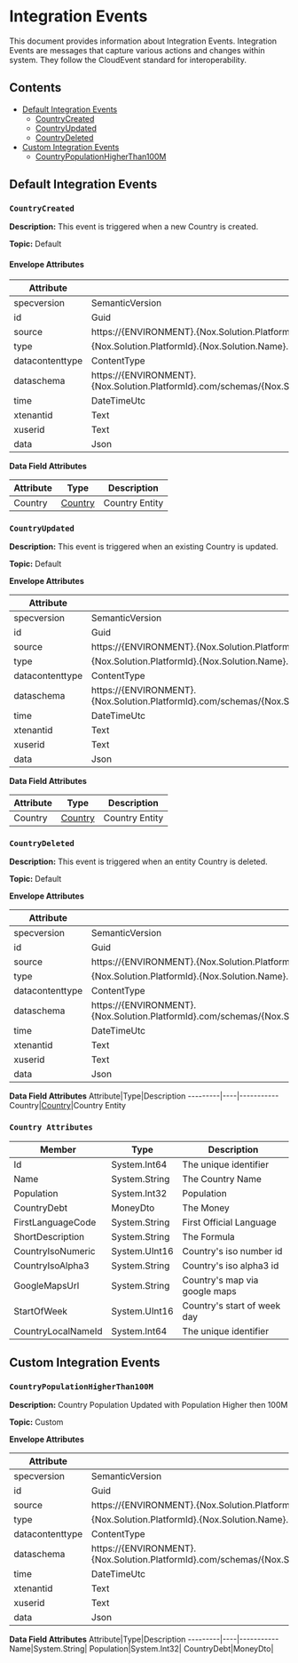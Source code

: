 ﻿
# Integration Events

This document provides information about Integration Events. Integration Events are messages that capture various actions and changes within system. They follow the CloudEvent standard for interoperability.

## Contents

- [Default Integration Events](#default-integration-events)
    - [CountryCreated](#CountryCcreated)
    - [CountryUpdated](#CountryUpdated)
    - [CountryDeleted](#CountryDeleted)
- [Custom Integration Events](#custom-integration-events)
    - [CountryPopulationHigherThan100M](#CountryPopulationHigherThan100M)


## Default Integration Events



### `CountryCreated`

**Description:**
This event is triggered when a new Country is created.

**Topic:** Default

#### Envelope Attributes

Attribute|Type|Example
---------|----|-------
specversion|SemanticVersion|1.0
id|Guid|0d02bba1-dbf3-4ba4-93c1-2e416ec0c88d
source|https://{ENVIRONMENT}.{Nox.Solution.PlatformId}.com/{Nox.Solution.Name}|https://ClientApi.com/ClientApi
type|{Nox.Solution.PlatformId}.{Nox.Solution.Name}.{Trait}.v{Nox.Solution.Version}.{eventName}|ClientApi.ClientApi.Country.v1.0.CountryCreated
datacontenttype|ContentType|application/json
dataschema|https://{ENVIRONMENT}.{Nox.Solution.PlatformId}.com/schemas/{Nox.Solution.Name}/{Trait}/v{Nox.Solution.Version}/{eventName}.json|https://ClientApi.com/schemas/ClientApi/Country/v1.0/CountryCreated.json
time|DateTimeUtc|2023-10-10T12:11:10.5312500Z
xtenantid|Text|b22ee68e-327f-4550-a077-8fb8426071f5
xuserid|Text|e945e9f9-b0ba-435d-bfe7-8966abeb8763
data|Json|Data Field Attributes

**Data Field Attributes**

Attribute|Type|Description
---------|----|-----------
Country|[Country](#Country-Attributes)|Country Entity

### `CountryUpdated`

**Description:**
This event is triggered when an existing Country is updated.

**Topic:** Default

**Envelope Attributes**

Attribute|Type|Example
---------|----|-------
specversion|SemanticVersion|1.0
id|Guid|0d02bba1-dbf3-4ba4-93c1-2e416ec0c88d
source|https://{ENVIRONMENT}.{Nox.Solution.PlatformId}.com/{Nox.Solution.Name}|https://ClientApi.com/ClientApi
type|{Nox.Solution.PlatformId}.{Nox.Solution.Name}.{Trait}.v{Nox.Solution.Version}.{eventName}|ClientApi.ClientApi.Country.v1.0.CountryUpdated
datacontenttype|ContentType|application/json
dataschema|https://{ENVIRONMENT}.{Nox.Solution.PlatformId}.com/schemas/{Nox.Solution.Name}/{Trait}/v{Nox.Solution.Version}/{eventName}.json|https://ClientApi.com/schemas/ClientApi/Country/v1.0/CountryUpdated.json
time|DateTimeUtc|2023-10-10T12:11:10.5312500Z
xtenantid|Text|b22ee68e-327f-4550-a077-8fb8426071f5
xuserid|Text|e945e9f9-b0ba-435d-bfe7-8966abeb8763
data|Json|Data Field Attributes

**Data Field Attributes**

Attribute|Type|Description
---------|----|-----------
Country|[Country](#Country-Attributes)|Country Entity

### `CountryDeleted`

**Description:**
This event is triggered when an entity Country is deleted.

**Topic:** Default

**Envelope Attributes**

Attribute|Type|Example
---------|----|-------
specversion|SemanticVersion|1.0
id|Guid|0d02bba1-dbf3-4ba4-93c1-2e416ec0c88d
source|https://{ENVIRONMENT}.{Nox.Solution.PlatformId}.com/{Nox.Solution.Name}|https://ClientApi.com/ClientApi
type|{Nox.Solution.PlatformId}.{Nox.Solution.Name}.{Trait}.v{Nox.Solution.Version}.{eventName}|ClientApi.ClientApi.Country.v1.0.CountryDeleted
datacontenttype|ContentType|application/json
dataschema|https://{ENVIRONMENT}.{Nox.Solution.PlatformId}.com/schemas/{Nox.Solution.Name}/{Trait}/v{Nox.Solution.Version}/{eventName}.json|https://ClientApi.com/schemas/ClientApi/Country/v1.0/CountryDeleted.json
time|DateTimeUtc|2023-10-10T12:11:10.5312500Z
xtenantid|Text|b22ee68e-327f-4550-a077-8fb8426071f5
xuserid|Text|e945e9f9-b0ba-435d-bfe7-8966abeb8763
data|Json|Data Field Attributes

**Data Field Attributes**
Attribute|Type|Description
---------|----|-----------
Country|[Country](#Country-Attributes)|Country Entity




### `Country Attributes`
Member|Type|Description
------|----|-----------
Id|System.Int64|The unique identifier
Name|System.String|The Country Name
Population|System.Int32|Population
CountryDebt|MoneyDto|The Money
FirstLanguageCode|System.String|First Official Language
ShortDescription|System.String|The Formula
CountryIsoNumeric|System.UInt16|Country's iso number id
CountryIsoAlpha3|System.String|Country's iso alpha3 id
GoogleMapsUrl|System.String|Country's map via google maps
StartOfWeek|System.UInt16|Country's start of week day
CountryLocalNameId|System.Int64|The unique identifier

## Custom Integration Events




### `CountryPopulationHigherThan100M`

**Description:**
Country Population Updated with Population Higher then 100M

**Topic:** Custom

**Envelope Attributes**

Attribute|Type|Example
---------|----|-------
specversion|SemanticVersion|1.0
id|Guid|0d02bba1-dbf3-4ba4-93c1-2e416ec0c88d
source|https://{ENVIRONMENT}.{Nox.Solution.PlatformId}.com/{Nox.Solution.Name}|https://ClientApi.com/ClientApi
type|{Nox.Solution.PlatformId}.{Nox.Solution.Name}.{Trait}.v{Nox.Solution.Version}.{eventName}|ClientApi.ClientApi..v1.0.CountryPopulationHigherThan100M
datacontenttype|ContentType|application/json
dataschema|https://{ENVIRONMENT}.{Nox.Solution.PlatformId}.com/schemas/{Nox.Solution.Name}/{Trait}/v{Nox.Solution.Version}/{eventName}.json|https://ClientApi.com/schemas/ClientApi//v1.0/CountryPopulationHigherThan100M.json
time|DateTimeUtc|2023-10-10T12:11:10.5312500Z
xtenantid|Text|b22ee68e-327f-4550-a077-8fb8426071f5
xuserid|Text|e945e9f9-b0ba-435d-bfe7-8966abeb8763
data|Json|Data Field Attributes

**Data Field Attributes**
Attribute|Type|Description
---------|----|-----------
Name|System.String|
Population|System.Int32|
CountryDebt|MoneyDto|
